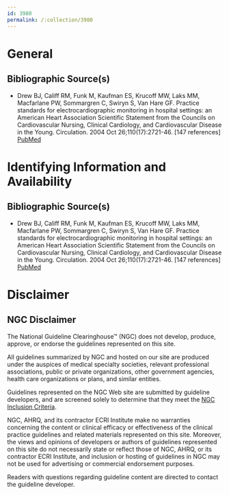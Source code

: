 ```yaml
---
id: 3980
permalink: /:collection/3980
---
```


# General

## Bibliographic Source(s)

- Drew BJ, Califf RM, Funk M, Kaufman ES, Krucoff MW, Laks MM, Macfarlane PW, Sommargren C, Swiryn S, Van Hare GF. Practice standards for electrocardiographic monitoring in hospital settings: an American Heart Association Scientific Statement from the Councils on Cardiovascular Nursing, Clinical Cardiology, and Cardiovascular Disease in the Young. Circulation. 2004 Oct 26;110(17):2721-46. [147 references] [ PubMed ](http://www.ncbi.nlm.nih.gov/entrez/query.fcgi?cmd=Retrieve&db=pubmed&dopt=Abstract&list_uids=15505110)

# Identifying Information and Availability

## Bibliographic Source(s)

- Drew BJ, Califf RM, Funk M, Kaufman ES, Krucoff MW, Laks MM, Macfarlane PW, Sommargren C, Swiryn S, Van Hare GF. Practice standards for electrocardiographic monitoring in hospital settings: an American Heart Association Scientific Statement from the Councils on Cardiovascular Nursing, Clinical Cardiology, and Cardiovascular Disease in the Young. Circulation. 2004 Oct 26;110(17):2721-46. [147 references] [ PubMed ](http://www.ncbi.nlm.nih.gov/entrez/query.fcgi?cmd=Retrieve&db=pubmed&dopt=Abstract&list_uids=15505110)

# Disclaimer

## NGC Disclaimer

The National Guideline Clearinghouse™ (NGC) does not develop, produce, approve, or endorse the guidelines represented on this site.

All guidelines summarized by NGC and hosted on our site are produced under the auspices of medical specialty societies, relevant professional associations, public or private organizations, other government agencies, health care organizations or plans, and similar entities.

Guidelines represented on the NGC Web site are submitted by guideline developers, and are screened solely to determine that they meet the [NGC Inclusion Criteria](/help-and-about/summaries/inclusion-criteria).

NGC, AHRQ, and its contractor ECRI Institute make no warranties concerning the content or clinical efficacy or effectiveness of the clinical practice guidelines and related materials represented on this site. Moreover, the views and opinions of developers or authors of guidelines represented on this site do not necessarily state or reflect those of NGC, AHRQ, or its contractor ECRI Institute, and inclusion or hosting of guidelines in NGC may not be used for advertising or commercial endorsement purposes.

Readers with questions regarding guideline content are directed to contact the guideline developer.

